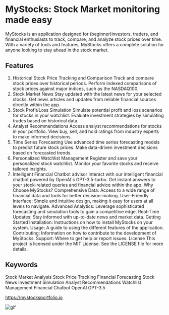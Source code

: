# MyStocks: Stock Market monitoring made easy
MyStocks is an application designed for (beginner)investors, traders, and financial enthusiasts to track, compare, and analyze stock prices over time. With a variety of tools and features, MyStocks offers a complete solution for anyone looking to stay ahead in the stock market.

## Features
1. Historical Stock Price Tracking and Comparison
Track and compare stock prices over historical periods.
Perform indexed comparisons of stock prices against major indices, such as the NASDAQ100.
2. Stock Market News
Stay updated with the latest news for your selected stocks.
Get news articles and updates from reliable financial sources directly within the app.
3. Stock Profit/Loss Simulation
Simulate potential profit and loss scenarios for stocks in your watchlist.
Evaluate investment strategies by simulating trades based on historical data.
4. Analyst Recommendations
Access analyst recommendations for stocks in your portfolio.
View buy, sell, and hold ratings from industry experts to make informed decisions.
5. Time Series Forecasting
Use advanced time series forecasting models to predict future stock prices.
Make data-driven investment decisions based on forecasted trends.
6. Personalized Watchlist Management
Register and save your personalized stock watchlist.
Monitor your favorite stocks and receive tailored insights.
7. Intelligent Financial Chatbot advisor
Interact with our intelligent financial chatbot powered by OpenAI's GPT-3.5-turbo.
Get instant answers to your stock-related queries and financial advice within the app.
Why Choose MyStocks?
Comprehensive Data: Access to a wide range of financial data and tools for better decision-making.
User-Friendly Interface: Simple and intuitive design, making it easy for users at all levels to navigate.
Advanced Analytics: Leverage sophisticated forecasting and simulation tools to gain a competitive edge.
Real-Time Updates: Stay informed with up-to-date news and market data.
Getting Started
Installation: Instructions on how to install MyStocks on your system.
Usage: A guide to using the different features of the application.
Contributing: Information on how to contribute to the development of MyStocks.
Support: Where to get help or report issues.
License
This project is licensed under the MIT License. See the LICENSE file for more details.

## Keywords
Stock Market Analysis
Stock Price Tracking
Financial Forecasting
Stock News
Investment Simulation
Analyst Recommendations
Watchlist Management
Financial Chatbot
OpenAI GPT-3.5
 
https://mystocksportfolio.io

![gif](https://github.com/user-attachments/assets/6348e136-1e74-44ed-b53f-5141428287a7)
